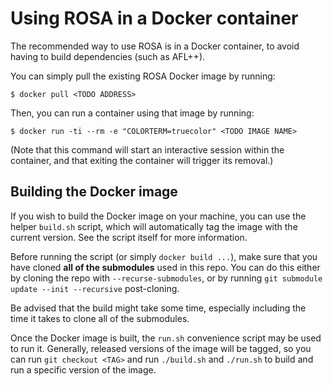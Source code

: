 # Using ROSA in a Docker container
The recommended way to use ROSA is in a Docker container, to avoid having to build dependencies
(such as AFL++).

You can simply pull the existing ROSA Docker image by running:
```console
$ docker pull <TODO ADDRESS>
```
Then, you can run a container using that image by running:
```console
$ docker run -ti --rm -e "COLORTERM=truecolor" <TODO IMAGE NAME>
```
(Note that this command will start an interactive session within the container, and that exiting
the container will trigger its removal.)

## Building the Docker image
If you wish to build the Docker image on your machine, you can use the helper `build.sh` script,
which will automatically tag the image with the current version. See the script itself for more
information.

Before running the script (or simply `docker build ...`), make sure that you have cloned **all of
the submodules** used in this repo. You can do this either by cloning the repo with
`--recurse-submodules`, or by running `git submodule update --init --recursive` post-cloning.

<div class="warning">
    Be advised that the build might take some time, especially including the time it takes to clone
    all of the submodules.
</div>

Once the Docker image is built, the `run.sh` convenience script may be used to run it. Generally,
released versions of the image will be tagged, so you can run `git checkout <TAG>` and run
`./build.sh` and `./run.sh` to build and run a specific version of the image.
